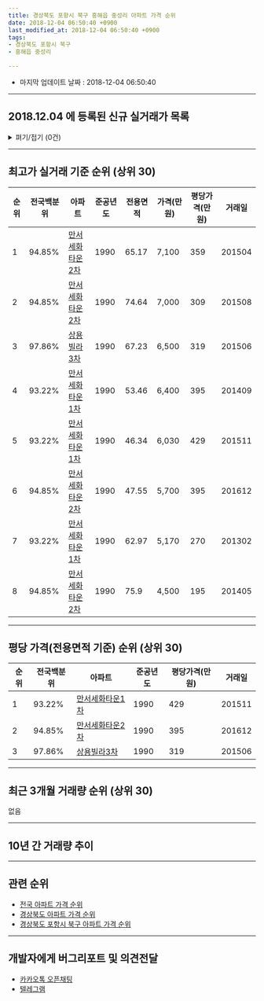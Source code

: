 ```yaml
---
title: 경상북도 포항시 북구 흥해읍 중성리 아파트 가격 순위
date: 2018-12-04 06:50:40 +0900
last_modified_at: 2018-12-04 06:50:40 +0900
tags:
- 경상북도 포항시 북구
- 흥해읍 중성리

---
```


* 마지막 업데이트 날짜 : 2018-12-04 06:50:40

---

## 2018.12.04 에 등록된 신규 실거래가 목록

<details>
<summary>펴기/접기 (0건)</summary>
<div markdown="1">

|아파트|전국백분위|준공년도|전용면적|가격(만원)|평당가격(만원)|거래일|
|---|---|---|---|---|---|---|
|없음|||||||


</div>
</details>

---

## 최고가 실거래 기준 순위 (상위 30)


|순위|전국백분위|아파트|준공년도|전용면적|가격(만원)|평당가격(만원)|거래일|
|---|---|---|---|---|---|---|---|
|1|94.85%|[만서세화타운2차](https://search.naver.com/search.naver?query=%EA%B2%BD%EC%83%81%EB%B6%81%EB%8F%84+%ED%8F%AC%ED%95%AD%EC%8B%9C+%EB%B6%81%EA%B5%AC+%ED%9D%A5%ED%95%B4%EC%9D%8D+%EC%A4%91%EC%84%B1%EB%A6%AC+%EB%A7%8C%EC%84%9C%EC%84%B8%ED%99%94%ED%83%80%EC%9A%B42%EC%B0%A8)|1990|65.17|7,100|359|201504|
|2|94.85%|[만서세화타운2차](https://search.naver.com/search.naver?query=%EA%B2%BD%EC%83%81%EB%B6%81%EB%8F%84+%ED%8F%AC%ED%95%AD%EC%8B%9C+%EB%B6%81%EA%B5%AC+%ED%9D%A5%ED%95%B4%EC%9D%8D+%EC%A4%91%EC%84%B1%EB%A6%AC+%EB%A7%8C%EC%84%9C%EC%84%B8%ED%99%94%ED%83%80%EC%9A%B42%EC%B0%A8)|1990|74.64|7,000|309|201508|
|3|97.86%|[상용빌라3차](https://search.naver.com/search.naver?query=%EA%B2%BD%EC%83%81%EB%B6%81%EB%8F%84+%ED%8F%AC%ED%95%AD%EC%8B%9C+%EB%B6%81%EA%B5%AC+%ED%9D%A5%ED%95%B4%EC%9D%8D+%EC%A4%91%EC%84%B1%EB%A6%AC+%EC%83%81%EC%9A%A9%EB%B9%8C%EB%9D%BC3%EC%B0%A8)|1990|67.23|6,500|319|201506|
|4|93.22%|[만서세화타운1차](https://search.naver.com/search.naver?query=%EA%B2%BD%EC%83%81%EB%B6%81%EB%8F%84+%ED%8F%AC%ED%95%AD%EC%8B%9C+%EB%B6%81%EA%B5%AC+%ED%9D%A5%ED%95%B4%EC%9D%8D+%EC%A4%91%EC%84%B1%EB%A6%AC+%EB%A7%8C%EC%84%9C%EC%84%B8%ED%99%94%ED%83%80%EC%9A%B41%EC%B0%A8)|1990|53.46|6,400|395|201409|
|5|93.22%|[만서세화타운1차](https://search.naver.com/search.naver?query=%EA%B2%BD%EC%83%81%EB%B6%81%EB%8F%84+%ED%8F%AC%ED%95%AD%EC%8B%9C+%EB%B6%81%EA%B5%AC+%ED%9D%A5%ED%95%B4%EC%9D%8D+%EC%A4%91%EC%84%B1%EB%A6%AC+%EB%A7%8C%EC%84%9C%EC%84%B8%ED%99%94%ED%83%80%EC%9A%B41%EC%B0%A8)|1990|46.34|6,030|429|201511|
|6|94.85%|[만서세화타운2차](https://search.naver.com/search.naver?query=%EA%B2%BD%EC%83%81%EB%B6%81%EB%8F%84+%ED%8F%AC%ED%95%AD%EC%8B%9C+%EB%B6%81%EA%B5%AC+%ED%9D%A5%ED%95%B4%EC%9D%8D+%EC%A4%91%EC%84%B1%EB%A6%AC+%EB%A7%8C%EC%84%9C%EC%84%B8%ED%99%94%ED%83%80%EC%9A%B42%EC%B0%A8)|1990|47.55|5,700|395|201612|
|7|93.22%|[만서세화타운1차](https://search.naver.com/search.naver?query=%EA%B2%BD%EC%83%81%EB%B6%81%EB%8F%84+%ED%8F%AC%ED%95%AD%EC%8B%9C+%EB%B6%81%EA%B5%AC+%ED%9D%A5%ED%95%B4%EC%9D%8D+%EC%A4%91%EC%84%B1%EB%A6%AC+%EB%A7%8C%EC%84%9C%EC%84%B8%ED%99%94%ED%83%80%EC%9A%B41%EC%B0%A8)|1990|62.97|5,170|270|201302|
|8|94.85%|[만서세화타운2차](https://search.naver.com/search.naver?query=%EA%B2%BD%EC%83%81%EB%B6%81%EB%8F%84+%ED%8F%AC%ED%95%AD%EC%8B%9C+%EB%B6%81%EA%B5%AC+%ED%9D%A5%ED%95%B4%EC%9D%8D+%EC%A4%91%EC%84%B1%EB%A6%AC+%EB%A7%8C%EC%84%9C%EC%84%B8%ED%99%94%ED%83%80%EC%9A%B42%EC%B0%A8)|1990|75.9|4,500|195|201405|


---

## 평당 가격(전용면적 기준) 순위 (상위 30)


|순위|전국백분위|아파트|준공년도|평당가격(만원)|거래일|
|---|---|---|---|---|---|
|1|93.22%|[만서세화타운1차](https://search.naver.com/search.naver?query=%EA%B2%BD%EC%83%81%EB%B6%81%EB%8F%84+%ED%8F%AC%ED%95%AD%EC%8B%9C+%EB%B6%81%EA%B5%AC+%ED%9D%A5%ED%95%B4%EC%9D%8D+%EC%A4%91%EC%84%B1%EB%A6%AC+%EB%A7%8C%EC%84%9C%EC%84%B8%ED%99%94%ED%83%80%EC%9A%B41%EC%B0%A8)|1990|429|201511|
|2|94.85%|[만서세화타운2차](https://search.naver.com/search.naver?query=%EA%B2%BD%EC%83%81%EB%B6%81%EB%8F%84+%ED%8F%AC%ED%95%AD%EC%8B%9C+%EB%B6%81%EA%B5%AC+%ED%9D%A5%ED%95%B4%EC%9D%8D+%EC%A4%91%EC%84%B1%EB%A6%AC+%EB%A7%8C%EC%84%9C%EC%84%B8%ED%99%94%ED%83%80%EC%9A%B42%EC%B0%A8)|1990|395|201612|
|3|97.86%|[상용빌라3차](https://search.naver.com/search.naver?query=%EA%B2%BD%EC%83%81%EB%B6%81%EB%8F%84+%ED%8F%AC%ED%95%AD%EC%8B%9C+%EB%B6%81%EA%B5%AC+%ED%9D%A5%ED%95%B4%EC%9D%8D+%EC%A4%91%EC%84%B1%EB%A6%AC+%EC%83%81%EC%9A%A9%EB%B9%8C%EB%9D%BC3%EC%B0%A8)|1990|319|201506|


---

## 최근 3개월 거래량 순위 (상위 30)

없음

---

## 10년 간 거래량 추이


<div style="width:100%;">
    <canvas id="deal_progress" height="250"></canvas>
</div>

<script>
new Chart(document.getElementById("deal_progress"), {
    type: 'line',
    data: {
        labels: ['200812','200901','200902','200903','200904','200905','200906','200907','200908','200909','200910','200911','200912','201001','201002','201003','201004','201005','201006','201007','201008','201009','201010','201011','201012','201101','201102','201103','201104','201105','201106','201107','201108','201109','201110','201111','201112','201201','201202','201203','201204','201205','201206','201207','201208','201209','201210','201211','201212','201301','201302','201303','201304','201305','201306','201307','201308','201309','201310','201311','201312','201401','201402','201403','201404','201405','201406','201407','201408','201409','201410','201411','201412','201501','201502','201503','201504','201505','201506','201507','201508','201509','201510','201511','201512','201601','201602','201603','201604','201605','201606','201607','201608','201609','201610','201611','201612','201701','201702','201703','201704','201705','201706','201707','201708','201709','201710','201711','201712','201801','201802','201803','201804','201805','201806','201807','201808','201809','201810','201811','201812'],
        datasets: [{
            label: '실거래 수',
            pointRadius: 1,
            data: [0, 2, 1, 2, 0, 1, 2, 2, 0, 1, 3, 1, 3, 4, 1, 4, 2, 1, 1, 1, 1, 0, 2, 0, 1, 1, 5, 3, 0, 2, 1, 0, 0, 2, 6, 2, 3, 1, 1, 2, 2, 1, 5, 1, 1, 2, 1, 3, 5, 2, 5, 4, 3, 2, 1, 2, 2, 1, 1, 1, 5, 3, 1, 3, 0, 1, 2, 2, 0, 2, 1, 1, 1, 1, 1, 2, 1, 0, 3, 1, 3, 1, 0, 2, 1, 0, 1, 0, 1, 1, 1, 1, 0, 0, 3, 1, 1, 0, 0, 0, 1, 2, 0, 0, 0, 2, 1, 0, 0, 2, 1, 2, 0, 1, 0, 0, 1, 0, 0, 0, 0],
            borderColor: "rgba(255, 201, 14, 1)",
            backgroundColor: "rgba(255, 201, 14, 0.5)",
            fill: true,
        }]
    },
    options: {
        responsive: true,
        title: {
            display: true,
            text: '10년간 거래량 추이'
        },
        tooltips: {
            mode: 'index',
            intersect: false,
        },
        hover: {
            mode: 'nearest',
            intersect: true
        },
        scales: {
            xAxes: [{
                display: true,
                scaleLabel: {
                    display: true,
                    labelString: '년/월'
                }
            }],
            yAxes: [{
                display: true,
                ticks: {
                    suggestedMin: 0,
                },
                scaleLabel: {
                    display: true,
                    labelString: '실거래 수'
                }
            }]
        }
    }
});

</script>


---

## 관련 순위

- [전국 아파트 가격 순위](https://inasie.github.io/apt-ranking/전국)
- [경상북도 아파트 가격 순위](https://inasie.github.io/apt-ranking/경상북도)
- [경상북도 포항시 북구 아파트 가격 순위](https://inasie.github.io/apt-ranking/경상북도-포항시-북구)


---

## 개발자에게 버그리포트 및 의견전달

- [카카오톡 오픈채팅](https://open.kakao.com/o/gLJUAP4)
- [텔레그램](https://t.me/inasie)

